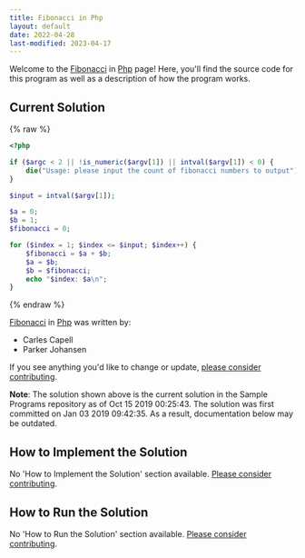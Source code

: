```yaml
---
title: Fibonacci in Php
layout: default
date: 2022-04-28
last-modified: 2023-04-17
---
```


Welcome to the [Fibonacci](https://sampleprograms.io/projects/fibonacci) in [Php](https://sampleprograms.io/languages/php) page! Here, you'll find the source code for this program as well as a description of how the program works.

## Current Solution

{% raw %}

```php
<?php

if ($argc < 2 || !is_numeric($argv[1]) || intval($argv[1]) < 0) {
    die("Usage: please input the count of fibonacci numbers to output");
}

$input = intval($argv[1]);

$a = 0;
$b = 1;
$fibonacci = 0;

for ($index = 1; $index <= $input; $index++) {
    $fibonacci = $a + $b;
    $a = $b;
    $b = $fibonacci;
    echo "$index: $a\n";
}
```

{% endraw %}

[Fibonacci](https://sampleprograms.io/projects/fibonacci) in [Php](https://sampleprograms.io/languages/php) was written by:

- Carles Capell
- Parker Johansen

If you see anything you'd like to change or update, [please consider contributing](https://github.com/TheRenegadeCoder/sample-programs).

**Note**: The solution shown above is the current solution in the Sample Programs repository as of Oct 15 2019 00:25:43. The solution was first committed on Jan 03 2019 09:42:35. As a result, documentation below may be outdated.

## How to Implement the Solution

No 'How to Implement the Solution' section available. [Please consider contributing](https://github.com/TheRenegadeCoder/sample-programs-website).

## How to Run the Solution

No 'How to Run the Solution' section available. [Please consider contributing](https://github.com/TheRenegadeCoder/sample-programs-website).